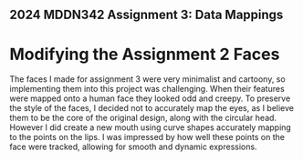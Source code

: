 ## 2024 MDDN342 Assignment 3: Data Mappings

# Modifying the Assignment 2 Faces

The faces I made for assignment 3 were very minimalist and cartoony, so implementing them into this project was challenging. When their features were mapped onto a human face they looked odd and creepy. To preserve the style of the faces, I decided not to accurately map the eyes, as I believe them to be the core of the original design, along with the circular head. However I did create a new mouth using curve shapes accurately mapping to the points on the lips. I was impressed by how well these points on the face were tracked, allowing for smooth and dynamic expressions. 
